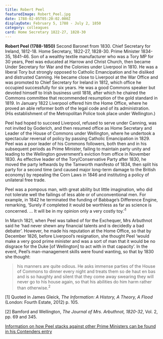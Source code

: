 ```yaml
---
title: Robert Peel
featuredImage: Robert_Peel.jpg
date: 1788-02-05T05:20:02.000Z
displayDate: February 5, 1788 - July 2, 1850
category: colleagues
card: Home Secretary 1822-27, 1828-30
---
```


**Robert Peel (1788-1850)** Second Baronet from 1830. Chief Secretary for Ireland, 1812-18. Home Secretary, 1822-27, 1828-30. Prime Minister 1834-35, 1841-46. Son of a wealthy textile manufacturer who was a Tory MP for 30 years, Peel was educated at Harrow and Christ Church, then became Under Secretary for War and the Colonies under Liverpool in 1810. He was a liberal Tory but strongly opposed to Catholic Emancipation and he disliked and distrusted Canning. He became close to Liverpool at the War Office and was promoted to Chief Secretary for Ireland in 1812, which office he occupied successfully for six years. He was a good Commons speaker but devoted himself to Irish business until 1818, after which he chaired the Commons committee that recommended resumption of the gold standard in 1819. In January 1822 Liverpool offered him the Home Office, where he proved an able reformer both of the legal code and of its administration. (His establishment of the Metropolitan Police took place under Wellington.)

Peel had hoped to succeed Liverpool, refused to serve under Canning, was not invited by Goderich, and then resumed office as Home Secretary and Leader of the House of Commons under Wellington, where he undertook a spectacular reversal of policy by passing Catholic Emancipation in 1829. Peel was a poor leader of his Commons followers, both then and in his subsequent periods as Prime Minister, failing to maintain party unity and leading to the Wellington government’s eviction from office in November 1830. As effective leader of the Tory/Conservative Party after 1830, he moved the party leftwards by the Tamworth manifesto of 1834, then split his party for a second time (and caused major long-term damage to the British economy) by repealing the Corn Laws in 1846 and instituting a policy of unilateral free trade.

Peel was a pompous man, with great ability but little imagination, who did not tolerate well the failings of less able or of unconventional men. For example, in 1842 he terminated the funding of Babbage’s Difference Engine, remarking, ‘Surely if completed it would be worthless as far as science is concerned. … It will be in my opinion only a very costly toy.’<sup>1</sup>

In March 1821, when Peel was talked of for the Exchequer, Mrs Arbuthnot said he ‘had never shewn any financial talents and is decidedly a bad debater’. However, he made his reputation at the Home Office, so that by December 1826, before Liverpool’s resignation, she thought Peel ‘would make a very good prime minister and was a sort of man that it would be no disgrace for the Duke \[of Wellington] to act with in that capacity’. In the event, Peel’s man-management skills were found wanting, so that by 1830 she thought:

> his manners are quite odious. He asks immense parties of the House of Commons to dinner every night and treats them so de haut en bas and is so haughty and silent that they come away swearing they will never go to his house again, so that his abilities do him harm rather than otherwise.<sup>2</sup>

\[1] Quoted in James Gleick, _The Information: A History, A Theory, A Flood_ (London: Fourth Estate, 2012) p. 105.

\[2] Bamford and Wellington, _The Journal of Mrs. Arbuthnot, 1820-32_, Vol. 2, pp. 69 and 345.

[Information on how Peel stacks against other Prime Ministers can be found in his Contenders entry](/contenders/sir-robert-peel-2nd-bt)
